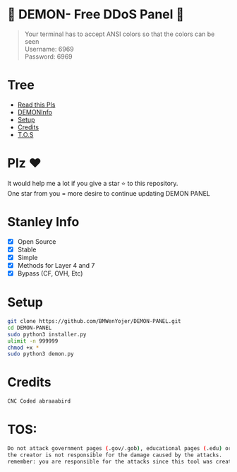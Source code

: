 # 🚀 DEMON- Free DDoS Panel 🚀
> Your terminal has to accept ANSI colors so that the colors can be seen<br>
> Username: 6969<br>
> Password: 6969<br>


# Tree
* [Read this Pls](#plz-%EF%B8%8F)
* [DEMONInfo](DEMON-Info)
* [Setup](#Setup)
* [Credits](#Credits)
* [T.O.S](#TOS)

# Plz ♥️
It would help me a lot if you give a star ⭐ to this repository.<br>
One star from you = more desire to continue updating DEMON PANEL

# Stanley Info
- [x] Open Source
- [x] Stable
- [x] Simple
- [x] Methods for Layer 4 and 7
- [x] Bypass (CF, OVH, Etc)  

# Setup
```sh
git clone https://github.com/BMWenYojer/DEMON-PANEL.git
cd DEMON-PANEL
sudo python3 installer.py
ulimit -n 999999
chmod +x *
sudo python3 demon.py
```

# Credits
```sh
CNC Coded abraaabird
```

# TOS:
```sh
Do not attack government pages (.gov/.gob), educational pages (.edu) or the United States Department of Defense (.mil), 
the creator is not responsible for the damage caused by the attacks. 
remember: you are responsible for the attacks since this tool was created for educational purposes
```
